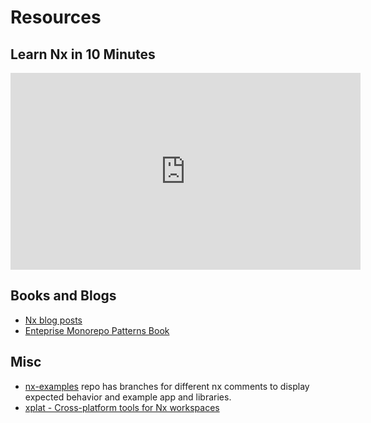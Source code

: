 # Resources

## Learn Nx in 10 Minutes

<iframe width="560" height="315" src="https://www.youtube.com/embed/mVKMse-gFBI" frameborder="0" allow="accelerometer; autoplay; encrypted-media; gyroscope; picture-in-picture" allowfullscreen></iframe>

## Books and Blogs

- [Nx blog posts](https://blog.nrwl.io/react/home)
- [Enteprise Monorepo Patterns Book](https://go.nrwl.io/angular-enterprise-monorepo-patterns-new-book?utm_campaign=Book%3A%20Monorepo%20Patterns%2C%20Jan%202019&utm_source=Github&utm_medium=Banner%20Ad)

## Misc

- [nx-examples](https://github.com/nrwl/nx-examples) repo has branches for different nx comments to display expected behavior and example app and libraries.
- [xplat - Cross-platform tools for Nx workspaces](https://nstudio.io/xplat/)
